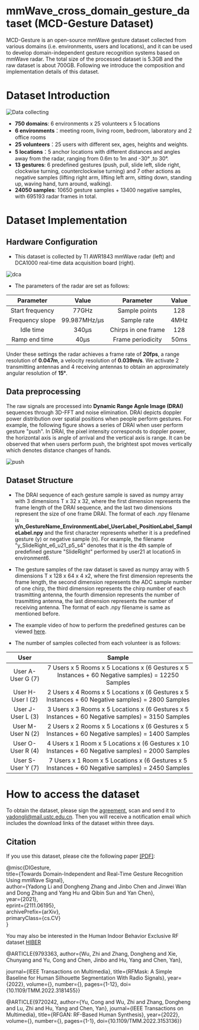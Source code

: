 # mmWave_cross_domain_gesture_dataset (MCD-Gesture Dataset)
MCD-Gesture is an open-source mmWave gesture dataset collected from various domains (i.e. environments, users and locations), and it can be used to develop domain-independent gesture recognition systems based on mmWave radar. The total size of the processed dataset is 5.3GB and the raw dataset is about 700GB. Following we introduce the composition and implementation details of this dataset. 
# Dataset Introduction
![Data collecting](https://github.com/DI-HGR/mmWave_cross_domain_gesture_dataset/blob/f1116dc135d9783a0f1a806ae63b8e577bc41a09/env.png)
- **750 domains**: 6 environments x 25 volunteers x 5 locations
- **6 environments**：meeting room, living room, bedroom, laboratory and 2 office rooms
- **25 volunteers**：25 users with different sex, ages, heights and weights.
- **5 locations**：5 anchor locations with different distances and angles away from the radar, ranging from 0.6m to 1m and -30° ,to 30°.
- **13 gestures**: 6 predefined gestures (push, pull, slide left, slide right, clockwise turning, counterclockwise turning) and 7 other actions as negative samples (lifting right arm, lifting left arm, sitting down, standing up, waving hand, turn around, walking).
- **24050 samples**: 10650 gesture samples + 13400 negative samples, with 695193 radar frames in total.

# Dataset Implementation
## Hardware Configuration
- This dataset is collected by TI AWR1843 mmWave radar (left) and DCA1000 real-time data acquisition board (right).

![dca](https://github.com/DI-HGR/mmWave_cross_domain_gesture_dataset/blob/7eea4fdf0b61f3463a1812acf46e9c2c5cf7c994/awr1843dca1000.png)

- The parameters of the radar are set as follows:

Parameter|Value|Parameter|Value
:--:|:--:|:--:|:--:
Start frequency|77GHz|Sample points |128
Frequency slope|99.987MHz/µs|Sample rate |4MHz
Idle time |340µs|Chirps in one frame |128
Ramp end time |40µs|Frame periodicity |50ms


Under these settings the radar achieves a frame rate of **20fps**, a range resolution of **0.047m**, a velocity resolution of **0.039m/s**. We activate 2 transmitting antennas and 4 receiving antennas to obtain an approximately angular resolution of **15°**.

## Data preprocessing
The raw signals are processed into **Dynamic Range Agnle Image (DRAI)** sequences through 3D-FFT and noise elimination. DRAI depicts doppler power distribution over spatial positions when people perform gestures. For example, the following figure shows a series of DRAI when user perform gesture "push". In DRAI, the pixel intensity corresponds to doppler power, the horizontal axis is angle of arrival and the vertical axis is range. It can be observed that when users perform push, the brightest spot moves vertically which denotes distance changes of hands.

![push](https://github.com/DI-HGR/mmWave_cross_domain_gesture_dataset/blob/89f8dedbbcbbabd2eb627e8d10712dab9f5016d2/push.png)
## Dataset Structure
- The DRAI sequence of each gesture sample is saved as numpy array with 3 dimensions T x 32 x 32, where the first dimension represents the frame length of the DRAI sequence, and the last two dimensions represent the size of one frame DRAI.  The format of each .npy filename is **y/n_GestureName_EnvironmentLabel_UserLabel_PositionLabel_SampleLabel.npy** and the first character represents whether it is a predefined gesture (y) or negative sample (n). For example, the filename "y_SlideRight_e6_u21_p5_s4" denotes that it is the 4th sample of predefined gesture "SlideRight" performed by user21 at location5 in environment6.
- The gesture samples of the raw dataset is saved as numpy array with 5 dimensions T x 128 x 64 x 4 x2, where the first dimension represents the frame length, the second dimension represents the ADC sample number of one chirp, the third dimension represents the chirp number of each trasmitting antenna, the fourth dimension represents the number of trasmitting antenna, the last dimension represents the number of receiving antenna. The format of each .npy filename is same as mentioned before.
- The example video of how to perform the predefined gestures can be viewed [here](https://github.com/DI-HGR/cross_domain_gesture_dataset/blob/df3663a87b71f58edaf694b033793218bb766ac1/gesture_sample.MP4).

- The number of samples collected from each volunteer is as follows:

User|Sample
:--:|:--:
User A-User G (7) | 7 Users x 5 Rooms x  5 Locations x (6 Gestures  x 5 Instances + 60 Negative samples) = 12250 Samples
User H-User I (2) | 2 Users x 4 Rooms x  5 Locations x (6 Gestures x 5 Instances + 60 Negative samples) = 2800 Samples
User J-User L (3) | 3 Users x 3 Rooms x 5 Locations x  (6 Gestures x 5 Instances + 60 Negative samples) = 3150 Samples
User M-User N (2) | 2 Users x 2 Rooms x 5 Locations x (6 Gestures x 5 Instances + 60 Negative samples) = 1400 Samples
User O-User R (4) | 4 Users x 1 Room x 5 Locations x (6 Gestures  x 10 Instances + 60 Negative samples) = 2000 Samples
User S-User Y (7) | 7 Users x 1 Room x 5 Locations x (6 Gestures x 5 Instances + 60 Negative samples) = 2450 Samples

# How to access the dataset
To obtain the dataset, please sign the [agreement](https://github.com/DI-HGR/cross_domain_gesture_dataset/blob/77d6981a780c95c87b22b41cfa485be37b5c9a59/dataset_agreement.pdf), scan and send it to yadongli@mail.ustc.edu.cn. Then you will receive a notification email which includes the download links of the dataset within three days.

## Citation
If you use this dataset, please cite the following paper [[PDF]](https://arxiv.org/pdf/2111.06195.pdf):

@misc{DIGesture,  
      title={Towards Domain-Independent and Real-Time Gesture Recognition Using mmWave Signal},   
      author={Yadong Li and Dongheng Zhang and Jinbo Chen and Jinwei Wan and Dong Zhang and Yang Hu and Qibin Sun and Yan Chen},  
      year={2021},  
      eprint={2111.06195},  
      archivePrefix={arXiv},  
      primaryClass={cs.CV}  
}

You may also be interested in the Human Indoor Behavior Exclusive RF dataset [HIBER](https://github.com/wuzhiwyyx/HIBER/tree/master)

@ARTICLE{9793363,
  author={Wu, Zhi and Zhang, Dongheng and Xie, Chunyang and Yu, Cong and Chen, Jinbo and Hu, Yang and Chen, Yan},
  
  journal={IEEE Transactions on Multimedia}, 
  title={RFMask: A Simple Baseline for Human Silhouette Segmentation With Radio Signals}, 
  year={2022},
  volume={},
  number={},
  pages={1-12},
  doi={10.1109/TMM.2022.3181455}}

@ARTICLE{9720242,
  author={Yu, Cong and Wu, Zhi and Zhang, Dongheng and Lu, Zhi and Hu, Yang and Chen, Yan},
  journal={IEEE Transactions on Multimedia}, 
  title={RFGAN: RF-Based Human Synthesis}, 
  year={2022},
  volume={},
  number={},
  pages={1-1},
  doi={10.1109/TMM.2022.3153136}}


